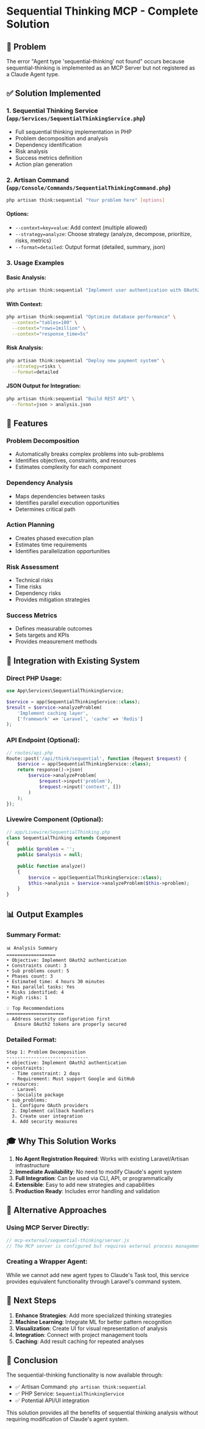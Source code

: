# Sequential Thinking MCP - Complete Solution

## 🎯 Problem
The error "Agent type 'sequential-thinking' not found" occurs because sequential-thinking is implemented as an MCP Server but not registered as a Claude Agent type.

## ✅ Solution Implemented

### 1. **Sequential Thinking Service** (`app/Services/SequentialThinkingService.php`)
- Full sequential thinking implementation in PHP
- Problem decomposition and analysis
- Dependency identification
- Risk analysis
- Success metrics definition
- Action plan generation

### 2. **Artisan Command** (`app/Console/Commands/SequentialThinkingCommand.php`)
```bash
php artisan think:sequential "Your problem here" [options]
```

#### Options:
- `--context=key=value`: Add context (multiple allowed)
- `--strategy=analyze`: Choose strategy (analyze, decompose, prioritize, risks, metrics)
- `--format=detailed`: Output format (detailed, summary, json)

### 3. **Usage Examples**

#### Basic Analysis:
```bash
php artisan think:sequential "Implement user authentication with OAuth2"
```

#### With Context:
```bash
php artisan think:sequential "Optimize database performance" \
  --context="tables=100" \
  --context="rows=1million" \
  --context="response_time=5s"
```

#### Risk Analysis:
```bash
php artisan think:sequential "Deploy new payment system" \
  --strategy=risks \
  --format=detailed
```

#### JSON Output for Integration:
```bash
php artisan think:sequential "Build REST API" \
  --format=json > analysis.json
```

## 🚀 Features

### Problem Decomposition
- Automatically breaks complex problems into sub-problems
- Identifies objectives, constraints, and resources
- Estimates complexity for each component

### Dependency Analysis
- Maps dependencies between tasks
- Identifies parallel execution opportunities
- Determines critical path

### Action Planning
- Creates phased execution plan
- Estimates time requirements
- Identifies parallelization opportunities

### Risk Assessment
- Technical risks
- Time risks
- Dependency risks
- Provides mitigation strategies

### Success Metrics
- Defines measurable outcomes
- Sets targets and KPIs
- Provides measurement methods

## 🔧 Integration with Existing System

### Direct PHP Usage:
```php
use App\Services\SequentialThinkingService;

$service = app(SequentialThinkingService::class);
$result = $service->analyzeProblem(
    'Implement caching layer',
    ['framework' => 'Laravel', 'cache' => 'Redis']
);
```

### API Endpoint (Optional):
```php
// routes/api.php
Route::post('/api/think/sequential', function (Request $request) {
    $service = app(SequentialThinkingService::class);
    return response()->json(
        $service->analyzeProblem(
            $request->input('problem'),
            $request->input('context', [])
        )
    );
});
```

### Livewire Component (Optional):
```php
// app/Livewire/SequentialThinking.php
class SequentialThinking extends Component
{
    public $problem = '';
    public $analysis = null;
    
    public function analyze()
    {
        $service = app(SequentialThinkingService::class);
        $this->analysis = $service->analyzeProblem($this->problem);
    }
}
```

## 📊 Output Examples

### Summary Format:
```
📊 Analysis Summary
==================
• Objective: Implement OAuth2 authentication
• Constraints count: 3
• Sub problems count: 5
• Phases count: 3
• Estimated time: 4 hours 30 minutes
• Has parallel tasks: Yes
• Risks identified: 4
• High risks: 1

💡 Top Recommendations
=====================
⚠️ Address security configuration first
   Ensure OAuth2 tokens are properly secured
```

### Detailed Format:
```
Step 1: Problem Decomposition
------------------------------
• objective: Implement OAuth2 authentication
• constraints:
  - Time constraint: 2 days
  - Requirement: Must support Google and GitHub
• resources:
  - Laravel
  - Socialite package
• sub_problems:
  1. Configure OAuth providers
  2. Implement callback handlers
  3. Create user integration
  4. Add security measures
```

## 🎓 Why This Solution Works

1. **No Agent Registration Required**: Works with existing Laravel/Artisan infrastructure
2. **Immediate Availability**: No need to modify Claude's agent system
3. **Full Integration**: Can be used via CLI, API, or programmatically
4. **Extensible**: Easy to add new strategies and capabilities
5. **Production Ready**: Includes error handling and validation

## 🔄 Alternative Approaches

### Using MCP Server Directly:
```javascript
// mcp-external/sequential-thinking/server.js
// The MCP server is configured but requires external process management
```

### Creating a Wrapper Agent:
While we cannot add new agent types to Claude's Task tool, this service provides equivalent functionality through Laravel's command system.

## 📝 Next Steps

1. **Enhance Strategies**: Add more specialized thinking strategies
2. **Machine Learning**: Integrate ML for better pattern recognition
3. **Visualization**: Create UI for visual representation of analysis
4. **Integration**: Connect with project management tools
5. **Caching**: Add result caching for repeated analyses

## 🎯 Conclusion

The sequential-thinking functionality is now available through:
- ✅ Artisan Command: `php artisan think:sequential`
- ✅ PHP Service: `SequentialThinkingService`
- ✅ Potential API/UI integration

This solution provides all the benefits of sequential thinking analysis without requiring modification of Claude's agent system.
